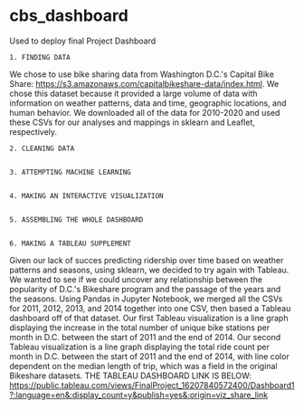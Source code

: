 # cbs_dashboard
Used to deploy final Project Dashboard

    1. FINDING DATA
We chose to use bike sharing data from Washington D.C.'s Capital Bike Share: https://s3.amazonaws.com/capitalbikeshare-data/index.html.
We chose this dataset because it provided a large volume of data with information on weather patterns, data and time, geographic locations, and human behavior.
We downloaded all of the data for 2010-2020 and used these CSVs for our analyses and mappings in sklearn and Leaflet, respectively.

    2. CLEANING DATA


    3. ATTEMPTING MACHINE LEARNING


    4. MAKING AN INTERACTIVE VISUALIZATION


    5. ASSEMBLING THE WHOLE DASHBOARD


    6. MAKING A TABLEAU SUPPLEMENT
Given our lack of succes predicting ridership over time based on weather patterns and seasons, using sklearn, we decided to try again with Tableau.
We wanted to see if we could uncover any relationship between the popularity of D.C.'s Bikeshare program and the passage of the years and the seasons.
Using Pandas in Jupyter Notebook, we merged all the CSVs for 2011, 2012, 2013, and 2014 together into one CSV, then based a Tableau dashboard off of that dataset.
Our first Tableau visualization is a line graph displaying the increase in the total number of unique bike stations per month in D.C. between the start of 2011 and the end of 2014.
Our second Tableau visualization is a line graph displaying the total ride count per month in D.C. between the start of 2011 and the end of 2014, with line color dependent on the median length of trip, which was a field in the original Bikeshare datasets.
THE TABLEAU DASHBOARD LINK IS BELOW:
https://public.tableau.com/views/FinalProject_16207840572400/Dashboard1?:language=en&:display_count=y&publish=yes&:origin=viz_share_link
